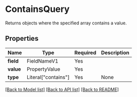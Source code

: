 # ContainsQuery

Returns objects where the specified array contains a value.

## Properties
| Name | Type | Required | Description |
| ------------ | ------------- | ------------- | ------------- |
**field** | FieldNameV1 | Yes |  |
**value** | PropertyValue | Yes |  |
**type** | Literal["contains"] | Yes | None |


[[Back to Model list]](../../../README.md#models-v1-link) [[Back to API list]](../../README.md#documentation-for-api-endpoints) [[Back to README]](../../README.md)
